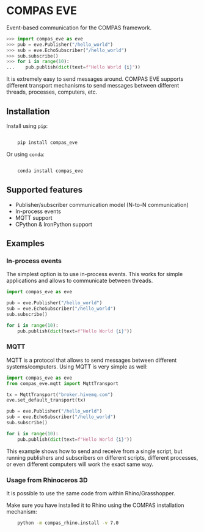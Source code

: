 # COMPAS EVE

Event-based communication for the COMPAS framework.

```python
>>> import compas_eve as eve
>>> pub = eve.Publisher("/hello_world")
>>> sub = eve.EchoSubscriber("/hello_world")
>>> sub.subscribe()
>>> for i in range(10):
...    pub.publish(dict(text=f"Hello World {i}"))
```

It is extremely easy to send messages around. COMPAS EVE supports
different transport mechanisms to send messages between different threads, processes, computers, etc.

## Installation

Install using `pip`:

```bash

    pip install compas_eve
```

Or using `conda`:

```bash

    conda install compas_eve
```

## Supported features

* Publisher/subscriber communication model (N-to-N communication)
* In-process events
* MQTT support
* CPython & IronPython support

## Examples

### In-process events

The simplest option is to use in-process events. This works for
simple applications and allows to communicate between threads.

```python
import compas_eve as eve

pub = eve.Publisher("/hello_world")
sub = eve.EchoSubscriber("/hello_world")
sub.subscribe()

for i in range(10):
    pub.publish(dict(text=f"Hello World {i}"))
```

### MQTT

MQTT is a protocol that allows to send messages between different
systems/computers. Using MQTT is very simple as well:

```python
import compas_eve as eve
from compas_eve.mqtt import MqttTransport

tx = MqttTransport("broker.hivemq.com")
eve.set_default_transport(tx)

pub = eve.Publisher("/hello_world")
sub = eve.EchoSubscriber("/hello_world")
sub.subscribe()

for i in range(10):
    pub.publish(dict(text=f"Hello World {i}"))
```

This example shows how to send and receive from a single script, but
running publishers and subscribers on different scripts, different processes, or even different computers will work the exact same way.


### Usage from Rhinoceros 3D

It is possible to use the same code from within Rhino/Grasshopper.

Make sure you have installed it to Rhino using the COMPAS installation mechanism:

```bash
    python -m compas_rhino.install -v 7.0
```
